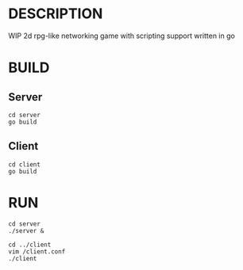 # DESCRIPTION
WIP 2d rpg-like networking game with scripting support written in go


# BUILD

## Server
```
cd server
go build
```


## Client
```
cd client
go build
```


# RUN
```
cd server
./server &

cd ../client
vim /client.conf
./client
```
